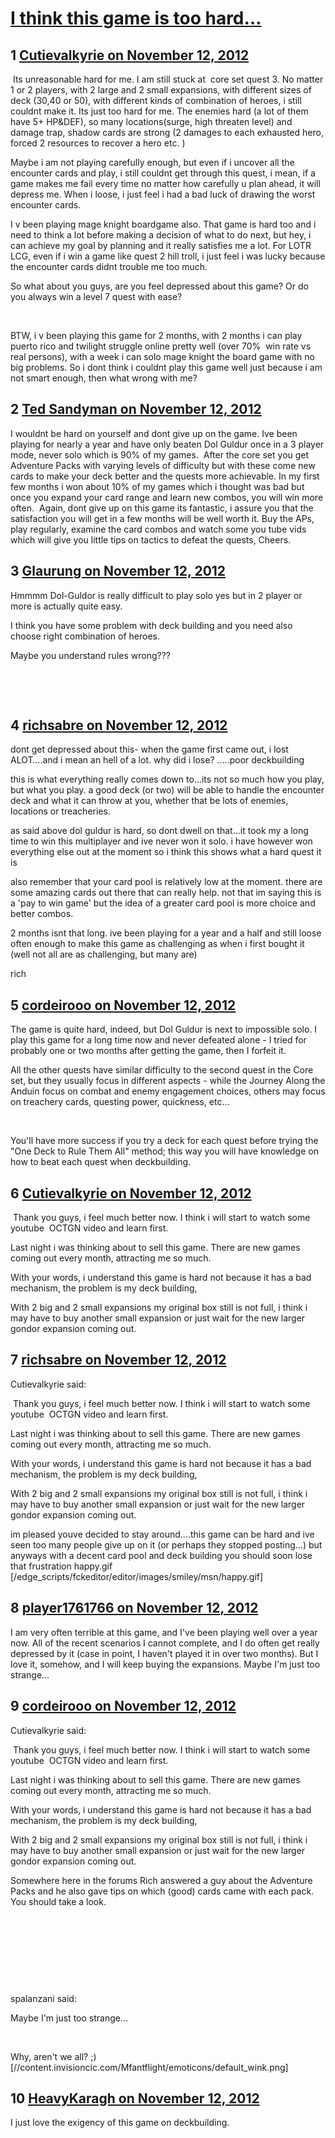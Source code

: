 # [I think this game is too hard…](https://community.fantasyflightgames.com/topic/74128-i-think-this-game-is-too-hard%E2%80%A6/)

## 1 [Cutievalkyrie on November 12, 2012](https://community.fantasyflightgames.com/topic/74128-i-think-this-game-is-too-hard%E2%80%A6/?do=findComment&comment=721913)

 Its unreasonable hard for me. I am still stuck at  core set quest 3. No matter 1 or 2 players, with 2 large and 2 small expansions, with different sizes of deck (30,40 or 50), with different kinds of combination of heroes, i still couldnt make it. Its just too hard for me. The enemies hard (a lot of them have 5+ HP&DEF), so many locations(surge, high threaten level) and damage trap, shadow cards are strong (2 damages to each exhausted hero, forced 2 resources to recover a hero etc. )

Maybe i am not playing carefully enough, but even if i uncover all the encounter cards and play, i still couldnt get through this quest, i mean, if a game makes me fail every time no matter how carefully u plan ahead, it will depress me. When i loose, i just feel i had a bad luck of drawing the worst encounter cards.

I v been playing mage knight boardgame also. That game is hard too and i need to think a lot before making a decision of what to do next, but hey, i can achieve my goal by planning and it really satisfies me a lot. For LOTR LCG, even if i win a game like quest 2 hill troll, i just feel i was lucky because the encounter cards didnt trouble me too much.

So what about you guys, are you feel depressed about this game? Or do you always win a level 7 quest with ease?

 

BTW, i v been playing this game for 2 months, with 2 months i can play puerto rico and twilight struggle online pretty well (over 70%  win rate vs real persons), with a week i can solo mage knight the board game with no big problems. So i dont think i couldnt play this game well just because i am not smart enough, then what wrong with me? 

## 2 [Ted Sandyman on November 12, 2012](https://community.fantasyflightgames.com/topic/74128-i-think-this-game-is-too-hard%E2%80%A6/?do=findComment&comment=721926)

I wouldnt be hard on yourself and dont give up on the game. Ive been playing for nearly a year and have only beaten Dol Guldur once in a 3 player mode, never solo which is 90% of my games.  After the core set you get Adventure Packs with varying levels of difficulty but with these come new cards to make your deck better and the quests more achievable. In my first few months i won about 10% of my games which i thought was bad but once you expand your card range and learn new combos, you will win more often.  Again, dont give up on this game its fantastic, i assure you that the satisfaction you will get in a few months will be well worth it. Buy the APs, play regularly, examine the card combos and watch some you tube vids which will give you little tips on tactics to defeat the quests, Cheers.

## 3 [Glaurung on November 12, 2012](https://community.fantasyflightgames.com/topic/74128-i-think-this-game-is-too-hard%E2%80%A6/?do=findComment&comment=721941)

Hmmmm Dol-Guldor is really difficult to play solo yes but in 2 player or more is actually quite easy.

I think you have some problem with deck building and you need also choose right combination of heroes.

Maybe you understand rules wrong???

 

 

## 4 [richsabre on November 12, 2012](https://community.fantasyflightgames.com/topic/74128-i-think-this-game-is-too-hard%E2%80%A6/?do=findComment&comment=721945)

dont get depressed about this- when the game first came out, i lost ALOT….and i mean an hell of a lot. why did i lose? …..poor deckbuilding

this is what everything really comes down to…its not so much how you play, but what you play. a good deck (or two) will be able to handle the encounter deck and what it can throw at you, whether that be lots of enemies, locations or treacheries.

as said above dol guldur is hard, so dont dwell on that…it took my a long time to win this multiplayer and ive never won it solo. i have however won everything else out at the moment so i think this shows what a hard quest it is

also remember that your card pool is relatively low at the moment. there are some amazing cards out there that can really help. not that im saying this is a 'pay to win game' but the idea of a greater card pool is more choice and better combos.

2 months isnt that long. ive been playing for a year and a half and still loose often enough to make this game as challenging as when i first bought it (well not all are as challenging, but many are)

rich

## 5 [cordeirooo on November 12, 2012](https://community.fantasyflightgames.com/topic/74128-i-think-this-game-is-too-hard%E2%80%A6/?do=findComment&comment=722071)

The game is quite hard, indeed, but Dol Guldur is next to impossible solo. I play this game for a long time now and never defeated alone - I tried for probably one or two months after getting the game, then I forfeit it. 

All the other quests have similar difficulty to the second quest in the Core set, but they usually focus in different aspects - while the Journey Along the Anduin focus on combat and enemy engagement choices, others may focus on treachery cards, questing power, quickness, etc…

 

You'll have more success if you try a deck for each quest before trying the "One Deck to Rule Them All" method; this way you will have knowledge on how to beat each quest when deckbuilding.

## 6 [Cutievalkyrie on November 12, 2012](https://community.fantasyflightgames.com/topic/74128-i-think-this-game-is-too-hard%E2%80%A6/?do=findComment&comment=722079)

 Thank you guys, i feel much better now. I think i will start to watch some youtube  OCTGN video and learn first.

Last night i was thinking about to sell this game. There are new games coming out every month, attracting me so much. 

With your words, i understand this game is hard not because it has a bad mechanism, the problem is my deck building,

With 2 big and 2 small expansions my original box still is not full, i think i may have to buy another small expansion or just wait for the new larger gondor expansion coming out.

## 7 [richsabre on November 12, 2012](https://community.fantasyflightgames.com/topic/74128-i-think-this-game-is-too-hard%E2%80%A6/?do=findComment&comment=722098)

Cutievalkyrie said:

 Thank you guys, i feel much better now. I think i will start to watch some youtube  OCTGN video and learn first.

Last night i was thinking about to sell this game. There are new games coming out every month, attracting me so much. 

With your words, i understand this game is hard not because it has a bad mechanism, the problem is my deck building,

With 2 big and 2 small expansions my original box still is not full, i think i may have to buy another small expansion or just wait for the new larger gondor expansion coming out.



im pleased youve decided to stay around….this game can be hard and ive seen too many people give up on it (or perhaps they stopped posting…) but anyways with a decent card pool and deck building you should soon lose that frustration happy.gif [/edge_scripts/fckeditor/editor/images/smiley/msn/happy.gif]

## 8 [player1761766 on November 12, 2012](https://community.fantasyflightgames.com/topic/74128-i-think-this-game-is-too-hard%E2%80%A6/?do=findComment&comment=722137)

I am very often terrible at this game, and I've been playing well over a year now. All of the recent scenarios I cannot complete, and I do often get really depressed by it (case in point, I haven't played it in over two months). But I love it, somehow, and I will keep buying the expansions. Maybe I'm just too strange…

## 9 [cordeirooo on November 12, 2012](https://community.fantasyflightgames.com/topic/74128-i-think-this-game-is-too-hard%E2%80%A6/?do=findComment&comment=722167)

Cutievalkyrie said:

 Thank you guys, i feel much better now. I think i will start to watch some youtube  OCTGN video and learn first.

Last night i was thinking about to sell this game. There are new games coming out every month, attracting me so much. 

With your words, i understand this game is hard not because it has a bad mechanism, the problem is my deck building,

With 2 big and 2 small expansions my original box still is not full, i think i may have to buy another small expansion or just wait for the new larger gondor expansion coming out.



Somewhere here in the forums Rich answered a guy about the Adventure Packs and he also gave tips on which (good) cards came with each pack. You should take a look.

 

 

 

 

spalanzani said:

Maybe I'm just too strange…


 

Why, aren't we all? ;) [//content.invisioncic.com/Mfantflight/emoticons/default_wink.png]

## 10 [HeavyKaragh on November 12, 2012](https://community.fantasyflightgames.com/topic/74128-i-think-this-game-is-too-hard%E2%80%A6/?do=findComment&comment=722186)

I just love the exigency of this game on deckbuilding.

